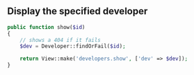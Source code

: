 Display the specified developer
-------------------------------
```php
public function show($id)
{
    // shows a 404 if it fails
    $dev = Developer::findOrFail($id);

    return View::make('developers.show', ['dev' => $dev]);
}
```
